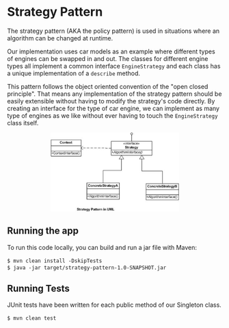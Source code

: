 # Strategy Pattern

The strategy pattern (AKA the policy pattern) is used in situations where an algorithm can be changed at runtime.

Our implementation uses car models as an example where different types of engines can be swapped in and out. The classes
for different engine types all implement a common interface `EngineStrategy` and each class has a unique implementation
of a `describe` method.

This pattern follows the object oriented convention of the "open closed principle". That means any implementation of the
strategy pattern should be easily extensible without having to modify the strategy's code directly. By creating an
interface for the type of car engine, we can implement as many type of engines as we like without ever having to touch
the `EngineStrategy` class itself.

<p align="center">
    <img width="300" src="/strategy-pattern/images/StrategyPattern.jpg">
</p>

## Running the app

To run this code locally, you can build and run a jar file with Maven:

```
$ mvn clean install -DskipTests
$ java -jar target/strategy-pattern-1.0-SNAPSHOT.jar
```

## Running Tests

JUnit tests have been written for each public method of our Singleton class.

```
$ mvn clean test
```